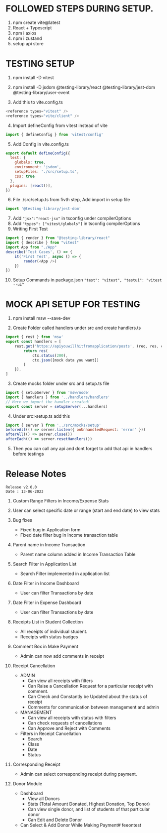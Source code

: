 # FOLLOWED STEPS DURING SETUP.
1. npm create vite@latest
2. React + Typescript
3. npm i axios
4. npm i zustand 
5. setup api store

# TESTING SETUP
1. npm install -D vitest

2. npm install -D jsdom @testing-library/react @testing-library/jest-dom @testing-library/user-event

3. Add this to vite.config.ts
```javascript
<reference types="vitest" />
<reference types="vite/client" />
```

4. Import defineConfig from vitest instead of vite
```javascript
import { defineConfig } from 'vitest/config'
```

5. Add Config in vite.config.ts
```javascript
export default defineConfig({
  test: {
    globals: true,
    environment: 'jsdom',
    setupFiles: './src/setup.ts',
    css: true
  },
  plugins: [react()],
})
```

6. File ./src/setup.ts from fivth step, Add import in setup file 
```javascript
import '@testing-library/jest-dom'
```

7. Add `"jsx":"react-jsx"` in tsconfig under compilerOptions 
8. Add `"types": ["vitest/globals"]` in tsconfig compilerOptions
9. Writing First Test
```javascript
import { render } from "@testing-library/react"
import { describe } from "vitest"
import App from "./App"
describe('Test Cases', () => {
    it('First Test', async () => {
        render(<App />)
    })
})
```

10. Setup Commands in package.json 
`"test": "vitest",
"testui": "vitest --ui"
`

# MOCK API SETUP FOR TESTING  

1. npm install msw --save-dev

2. Create Folder called handlers under src and create handlers.ts
```javascript
import { rest } from 'msw'
export const handlers = [
    rest.get('https://apiyouwillhitfromapplication/posts', (req, res, ctx) => {
        return res(
            ctx.status(200),
            ctx.json([mock data you want])
        )
    }),
]
```

3. Create mocks folder under src and setup.ts file
```javascript
import { setupServer } from 'msw/node'
import { handlers } from '../handlers/handlers'
// Here we import the handler created!
export const server = setupServer(...handlers)
```

4. Under src>setup.ts add this
```javascript
import { server } from '../src/mocks/setup'
beforeAll(() => server.listen({ onUnhandledRequest: 'error' }))
afterAll(() => server.close())
afterEach(() => server.resetHandlers())
```

5. Then you can call any api and dont forget to add that api in handlers before testings

# Release Notes #
```
Release v2.0.0 
Date : 13-06-2023
```
1. Custom Range Filters in Income/Expense Stats

2. User can select specific date or range (start and end date) to view stats

3. Bug fixes
    - Fixed bug in Application form
    - Fixed date filter bug in Income transaction table

4. Parent name in Income Transaction
    - Parent name column added in Income Transaction Table

5. Search Filter in Application List
    - Search Filter implemented in application list

6. Date Filter in Income Dashboard
    - User can filter Transactions by date

7. Date Filter in Expense Dashboard
    - User can filter Transactions by date

8. Receipts List in Student Collection
    - All receipts of individual student.
    - Receipts with status badges

9. Comment Box in Make Payment
    - Admin can now add comments in receipt

10. Receipt Cancellation 
    - ADMIN
        - Can view all receipts with filters
        - Can Raise a Cancellation Request for a particular receipt with comment.
        - Can Check and Constantly be Updated about the status of receipt
        - Comments for communication between management and admin
    - MANAGEMENT
        - Can view all receipts with status with filters
        - Can check requests of cancellations 
        - Can Approve and Reject with Comments
    - Filters in Receipt Cancellation
        - Search 
        - Class  
        - Date 
        - Status

11. Corresponding Receipt
    - Admin can select corresponding receipt during payment.

12. Donor Module
    - Dashboard
        - View all Donors
        - Stats (Total Amount Donated, Highest Donation, Top Donor)
        - Can view single donor, and list of students of that particular donor
        - Can Edit and Delete Donor
    - Can Select & Add Donor While Making Payment#   f e e o n t e s t  
 